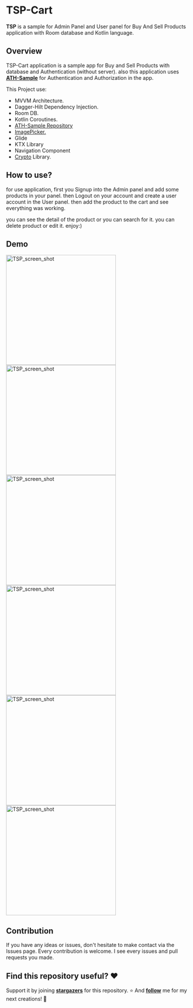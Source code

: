 # TSP-Cart

**TSP** is a sample for Admin Panel and User panel for Buy And Sell Products application with Room database and Kotlin language.

## Overview

TSP-Cart application is a sample app for Buy and Sell Products with database and Authentication (without server). also this application uses **[ATH-Sample](https://github.com/AbolfaZlRezaEe/ATH-Sample)** for Authentication and Authorization in the app.

This Project use:

- MVVM Architecture.
- Dagger-Hilt Dependency Injection.
- Room DB.
- Kotlin Coroutines.
- [ATH-Sample Repository](https://github.com/AbolfaZlRezaEe/ATH-Sample)
- [ImagePicker.](https://github.com/Dhaval2404/ImagePicker)
- Glide
- KTX Library
- Navigation Component
- [Crypto](https://github.com/KazaKago/Cryptore) Library.

## How to use?

for use application, first you Signup into the Admin panel and add some products in your panel. then Logout on your account and create a user account in the User panel. then add the product to the cart and see everything was working.

you can see the detail of the product or you can search for it.
you can delete product or edit it. enjoy:)

## Demo

<img src="https://github.com/AbolfaZlRezaEe/TSP-Cart/blob/master/screenshots/1.jpg" alt="TSP_screen_shot" width="300"/>

<img src="https://github.com/AbolfaZlRezaEe/TSP-Cart/blob/master/screenshots/2.jpg" alt="TSP_screen_shot" width="300"/>

<img src="https://github.com/AbolfaZlRezaEe/TSP-Cart/blob/master/screenshots/3.jpg" alt="TSP_screen_shot" width="300"/>

<img src="https://github.com/AbolfaZlRezaEe/TSP-Cart/blob/master/screenshots/4.jpg" alt="TSP_screen_shot" width="300"/>

<img src="https://github.com/AbolfaZlRezaEe/TSP-Cart/blob/master/screenshots/5.jpg" alt="TSP_screen_shot" width="300"/>

<img src="https://github.com/AbolfaZlRezaEe/TSP-Cart/blob/master/screenshots/6.jpg" alt="TSP_screen_shot" width="300"/>

## Contribution

If you have any ideas or issues, don't hesitate to make contact via the Issues page. Every contribution is welcome. I see every issues and pull requests you made.

## Find this repository useful? ❤️

Support it by joining **[stargazers](https://github.com/AbolfaZlRezaEe/TSP-Cart/stargazers)** for this repository. ⭐
And **[follow](https://github.com/AbolfaZlRezaEe)** me for my next creations! 🤩